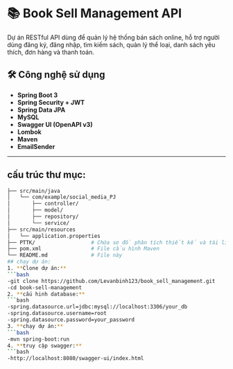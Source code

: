 # 📚 Book Sell Management API

Dự án RESTful API dùng để quản lý hệ thống bán sách online, hỗ trợ người dùng đăng ký, đăng nhập, tìm kiếm sách, quản lý thể loại, danh sách yêu thích, đơn hàng và thanh toán.
## 🛠️ Công nghệ sử dụng
- **Spring Boot 3**
- **Spring Security + JWT**
- **Spring Data JPA**
- **MySQL**
- **Swagger UI (OpenAPI v3)**
- **Lombok**
- **Maven**
- **EmailSender**
---
## cấu trúc thư mục:
   ```bash
├── src/main/java
│   └── com/example/social_media_PJ
│       ├── controller/
│       ├── model/
│       ├── repository/
│       └── service/
├── src/main/resources
│   └── application.properties
├── PTTK/                  # Chứa sơ đồ phân tích thiết kế và tài liệu REST-API
├── pom.xml                # File cấu hình Maven
└── README.md              # File này
## chạy dự án:
1. **Clone dự án:**
   ```bash
   -git clone https://github.com/Levanbinh123/book_sell_management.git
   -cd book-sell-management
2. **cấu hinh database:**
   ```bash
   -spring.datasource.url=jdbc:mysql://localhost:3306/your_db
   -spring.datasource.username=root
   -spring.datasource.password=your_password
3. **chạy dự án:**
   ```bash
   -mvn spring-boot:run
4. **truy cập swagger:**
   ```bash
   -http://localhost:8080/swagger-ui/index.html
